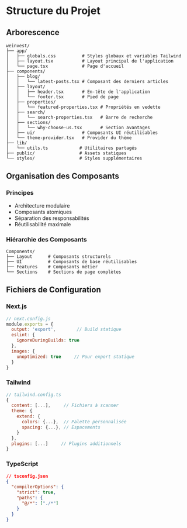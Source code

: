 # Structure du Projet

## Arborescence
```
weinvest/
├── app/
│   ├── globals.css          # Styles globaux et variables Tailwind
│   ├── layout.tsx           # Layout principal de l'application
│   └── page.tsx             # Page d'accueil
├── components/
│   ├── blog/
│   │   └── latest-posts.tsx # Composant des derniers articles
│   ├── layout/
│   │   ├── header.tsx       # En-tête de l'application
│   │   └── footer.tsx       # Pied de page
│   ├── properties/
│   │   └── featured-properties.tsx # Propriétés en vedette
│   ├── search/
│   │   └── search-properties.tsx   # Barre de recherche
│   ├── sections/
│   │   └── why-choose-us.tsx       # Section avantages
│   ├── ui/                  # Composants UI réutilisables
│   └── theme-provider.tsx   # Provider du thème
├── lib/
│   └── utils.ts            # Utilitaires partagés
├── public/                 # Assets statiques
└── styles/                 # Styles supplémentaires
```

## Organisation des Composants

### Principes
- Architecture modulaire
- Composants atomiques
- Séparation des responsabilités
- Réutilisabilité maximale

### Hiérarchie des Composants
```
Components/
├── Layout      # Composants structurels
├── UI          # Composants de base réutilisables
├── Features    # Composants métier
└── Sections    # Sections de page complètes
```

## Fichiers de Configuration

### Next.js
```js
// next.config.js
module.exports = {
  output: 'export',        // Build statique
  eslint: {
    ignoreDuringBuilds: true
  },
  images: { 
    unoptimized: true     // Pour export statique
  }
}
```

### Tailwind
```js
// tailwind.config.ts
{
  content: [...],     // Fichiers à scanner
  theme: {
    extend: {
      colors: {...},  // Palette personnalisée
      spacing: {...}, // Espacements
    }
  },
  plugins: [...]     // Plugins additionnels
}
```

### TypeScript
```json
// tsconfig.json
{
  "compilerOptions": {
    "strict": true,
    "paths": {
      "@/*": ["./*"]
    }
  }
}
```